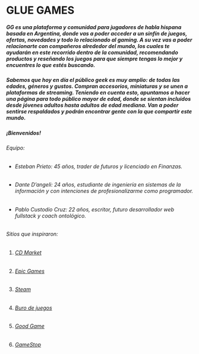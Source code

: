 # GLUE GAMES
##### GG es una plataforma y comunidad para jugadores de habla hispana basada en Argentina, donde vas a poder acceder a un sinfín de juegos, ofertas, novedades y todo lo relacionado al gaming. A su vez vas a poder relacionarte con compañeros alrededor del mundo, los cuales te ayudarán en este recorrido dentro de la comunidad, recomendando productos y reseñando los juegos para que siempre tengas lo mejor y encuentres lo que estés buscando.

##### Sabemos que hoy en día el público *geek* es muy amplio: de todas las edades, géneros y gustos. Compran accesorios, miniaturas y se unen a plataformas de streaming. Teniendo en cuenta esto, apuntamos a hacer una página para todo público mayor de edad, donde se sientan incluidos desde jóvenes adultos hasta adultos de edad mediana. Van a poder sentirse respaldados y podrán encontrar gente con la que compartir este mundo.

##### ¡Bienvenidos!

###### Equipo:

- ###### Esteban Prieto: 45 años, trader de futuros y licenciado en Finanzas. 
- ###### Dante D’angeli: 24 años, estudiante de ingeniería en sistemas de la información y con intenciones de profesionalizarme como programador.
- ###### Pablo Custodio Cruz: 22 años, escritor, futuro desarrollador web fullstack y coach ontológico.

###### Sitios que inspiraron:

1. ###### [CD Market](https://www.cdmarket.com.ar/)
2. ###### [Epic Games](https://www.epicgames.com/store/es-ES/)
3. ###### [Steam](https://store.steampowered.com/)
4. ###### [Buro de juegos](https://www.bureaudejuegos.com/)
5. ###### [Good Game](https://www.goodgame.ar/)
6. ###### [GameStop](https://www.gamestop.com/)
